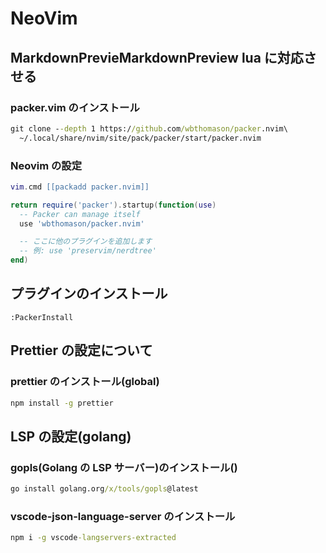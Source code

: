 # NeoVim

## MarkdownPrevieMarkdownPreview lua に対応させる

### packer.vim のインストール

```cmd
git clone --depth 1 https://github.com/wbthomason/packer.nvim\
  ~/.local/share/nvim/site/pack/packer/start/packer.nvim
```

### Neovim の設定

```init.lua
vim.cmd [[packadd packer.nvim]]

return require('packer').startup(function(use)
  -- Packer can manage itself
  use 'wbthomason/packer.nvim'

  -- ここに他のプラグインを追加します
  -- 例: use 'preservim/nerdtree'
end)
```

## プラグインのインストール

```packer.nvim
:PackerInstall
```

## Prettier の設定について

### prettier のインストール(global)

```cmd
npm install -g prettier
```

## LSP の設定(golang)

### gopls(Golang の LSP サーバー)のインストール()

```cmd
go install golang.org/x/tools/gopls@latest
```

### vscode-json-language-server のインストール

```cmd
npm i -g vscode-langservers-extracted
```
